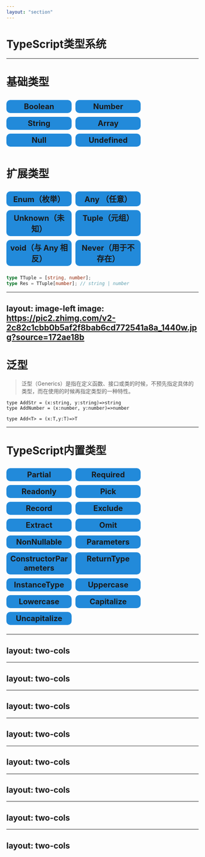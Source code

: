 ```yaml
---
layout: "section"
---
```


# TypeScript类型系统

---

<div class="flex justify-center">

<div class="flex-1 text-center">

# 基础类型

- **Boolean**
- **Number**
- **String**
- **Array**
- **Null**
- **Undefined**

</div>

<div class="flex-1 text-center">

# 扩展类型

- **Enum（枚举）**
- **Any （任意）**
- **Unknown（未知）**
- **Tuple（元组）**
- **void（与 Any 相反）**
- **Never（用于不存在）**

</div>

</div>

<div class="py-4">

<v-click>

```ts {monaco}
type TTuple = [string, number];
type Res = TTuple[number]; // string | number
```

</v-click>

</div>

<style>
ul{
        list-style:none;
}
</style>
<!-- 
数组类型是指任意多个同一类型的元素构成的，比如 number[]、Array<number>，而元组则是数量固定，类型可以不同的元素构成的，比如 [1, true, 'guang']。
-->

---
layout: image-left
image: https://pic2.zhimg.com/v2-2c82c1cbb0b5af2f8bab6cd772541a8a_1440w.jpg?source=172ae18b
---


# 泛型

> 泛型（Generics）是指在定义函数、接口或类的时候，不预先指定具体的类型，而在使用的时候再指定类型的一种特性。


<v-click>

```ts{1-2|all}
type AddStr = (x:string, y:string)=>string
type AddNumber = (x:number, y:number)=>number

type Add<T> = (x:T,y:T)=>T
```

</v-click>


---

# TypeScript内置类型

- **Partial**
- **Required**
- **Readonly**
- **Pick**
- **Record**
- **Exclude**
- **Extract**
- **Omit**
- **NonNullable**
- **Parameters**
- **ConstructorParameters**
- **ReturnType**
- **InstanceType**
- **Uppercase**
- **Lowercase**
- **Capitalize**
- **Uncapitalize**

<style>
ul{
padding:10px 0;
    display:flex;
    flex-wrap:wrap;
    gap:10px;
}

li{
        background-color:#228ada;
        border-radius:10px;
        padding:5px 10px;
        width:30%;
        list-style:none;
        font-size:20px;
        text-align:center;
}
</style>

---
layout: two-cols
---

<template v-slot:default>

<div class="h-full flex flex-col justify-center">

# **Partial**

```ts
type Partial<T> = {
    [P in keyof T]?: T[P];
}
```

</div>

</template>



<template v-slot:right>

<div class="h-full flex flex-col justify-center">

<v-click>

```ts {monaco}
interface Person {
        name: string
        age: number
        sex: number
}

const user:Partial<Person> = { name: "zhangsan" }
```

</v-click>

</div>

</template>



---
layout: two-cols
---

<template v-slot:default>

<div class="h-full flex flex-col justify-center">

<v-click>

```ts {monaco}
interface Person {
        name: string
        age?: number
}

const user: Require<Person> = { name: "zhangsan" }
```

</v-click>

</div>

</template>


<template v-slot:right>

<div class="h-full flex flex-col justify-center">

# **Required**

```ts
type Required<T> = {
    [P in keyof T]-?: T[P];
};
```

</div>

</template>


---
layout: two-cols
---

<template v-slot:default>

<div class="h-full flex flex-col justify-center">

# **Readonly**

```ts
type Readonly<T> = {
    readonly [P in keyof T]: T[P];
}
```

</div>

</template>



<template v-slot:right>

<div class="h-full flex flex-col justify-center">

<v-click>

```ts {monaco}
interface Person {
        name: string
        age?: number
}

const user:Readonly<Person> = { name: "zhangsan" }

user.name = "zhaosi"
```

</v-click>

</div>

</template>


---
layout: two-cols
---

<template v-slot:default>

<div class="h-full flex flex-col justify-center">

<v-click>

```ts {monaco}
interface Person {
        name: string
        age: number
}

const user1:Person = {
        name:"zhangsan",
        age:20
}

const user2: Pick<Person,"name"> = {
        name: "li4"
}

const user3: Pick<Person,"name"> = {
        name: "wang5",
        age: 77
}
```

</v-click>

</div>

</template>


<template v-slot:right>

<div class="h-full flex flex-col justify-center">

# **Pick**

```ts
type Pick<T, K extends keyof T> = {
    [P in K]: T[P];
};
```

</div>

</template>



---
layout: two-cols
---

<template v-slot:default>

<div class="h-full flex flex-col justify-center">

# **Record**

```ts
type Record<K extends keyof any, T> = {
    [P in K]: T;
};
```

</div>

</template>



<template v-slot:right>

<div class="h-full flex flex-col justify-center">

<v-click>

```ts {monaco}
const user :Record<string,string> = {
        user: "no name",
        signature: "no body in here"
}
```

</v-click>

</div>

</template>


---
layout: two-cols
---

<template v-slot:default>

<div class="h-full flex flex-col justify-center">

<v-click>

```ts {monaco}
type UserProps = "name" | "age"

type StudentProps = "name" | "age" | "class" | "school"

const user1: Exclude<StudentProps,UserProps> = "name"
```

</v-click>

</div>

</template>


<template v-slot:right>

<div class="h-full flex flex-col justify-center">

# **Exclude**

```ts
type Exclude<T, U> = T extends U ? never : T;
```

</div>

</template>


---
layout: two-cols
---

<template v-slot:default>

<div class="h-full flex flex-col justify-center">

# **Extract**

```ts
type Extract<T, U> = T extends U ? T : never;
```

</div>

</template>



<template v-slot:right>

<div class="h-full flex flex-col justify-center">

<v-click>

```ts {monaco}
type UserProps = "name" | "age"

type StudentProps = "name" | "age" | "class" | "school"

const user1: Extract<StudentProps,UserProps> = "name"
```

</v-click>

</div>

</template>


---
layout: two-cols
---

<template v-slot:default>

<div class="h-full flex flex-col justify-center">

<v-click>

```ts {monaco}
type UserProps = {
        name: string
        age: number
        class: string
        school: string
}

type StudentProps = "name" | "age" 

type OmitResult = Omit<UserProps,StudentProps> 

const user1: OmitResult = {}
```

</v-click>

</div>

</template>


<template v-slot:right>

<div class="h-full flex flex-col justify-center">

# **Omit**

```ts
type Omit<T, K extends keyof any> =
Pick<T, Exclude<keyof T, K>>;
```

</div>

</template>

